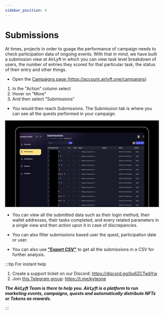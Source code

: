 ```yaml
---
sidebar_position: 4
---
```


# Submissions

At times, projects in order to guage the performance of campaign needs to check participation data of ongoing events. With that in mind, we have built a submission view at AirLyft in which you can view task level breakdown of users, the number of entries they scored for that particular task, the status of their entry and other things. 

- Open the [Campaigns page (https://account.airlyft.one/campaigns)](https://account.airlyft.one/campaigns)
1. In the "Action" column select 
2. Hover on "More"
3. And then select "Submissions"

- You would then reach Submissions. The Submission tab is where you can see all the quests performed in your campaign.

![submission](../images/submission.jpg)

- You can view all the submitted data such as their login method, their wallet addresses, their tasks completed, and every related parameters in a single view and then action upon it in case of discrepancies.

- You can also filter submissions based user the quest, participation date or user.

- You can also use [**"Export CSV"**](./export-data#submissions-data-export) to get all the submissions in a CSV for further analysis.

:::tip For instant help

1. Create a support ticket on our Discord: https://discord.gg/bx6ZCTwbYw
2. Join [this Telegram group](https://t.me/kyteone): https://t.me/kyteone

**_The AirLyft Team is there to help you. AirLyft is a platform to run marketing events, campaigns, quests and automatically distribute NFTs or Tokens as rewards._**

:::
